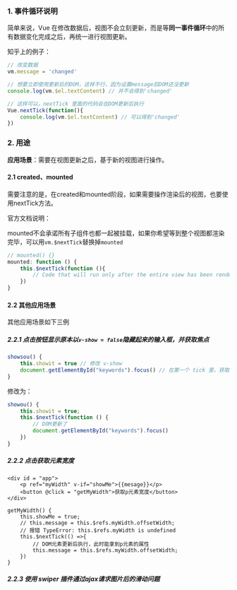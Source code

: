### 1. 事件循环说明

简单来说，Vue 在修改数据后，视图不会立刻更新，而是等**同一事件循环**中的所有数据变化完成之后，再统一进行视图更新。

知乎上的例子：

```js
// 改变数据
vm.message = 'changed'

// 想要立即使用更新后的DOM，这样不行，因为设置message后DOM还没更新
console.log(vm.$el.textContent) // 并不会得到'changed'

// 这样可以，nextTick 里面的代码会在DOM更新后执行
Vue.nextTick(function(){
    console.log(vm.$el.textContent) // 可以得到'changed'
})
```

### 2. 用途

**应用场景**：需要在视图更新之后，基于新的视图进行操作。

#### 2.1 created、mounted

需要注意的是，在created和mounted阶段，如果需要操作渲染后的视图，也要使用nextTick方法。

官方文档说明：

mounted不会承诺所有子组件也都一起被挂载，如果你希望等到整个视图都渲染完毕，可以用`vm.$nextTick`替换掉`mounted`

```js
// mounted() {}
mounted: function () {
    this.$nextTick(function (){
        // Code that will run only after the entire view has been rendered
    })
}
```

#### 2.2 其他应用场景

其他应用场景如下三例

##### 2.2.1 点击按钮显示原本以`v-show = false`隐藏起来的输入框，并获取焦点

```js
showsou() {
	this.showit = true // 修改 v-show
    document.getElementById("keywords").focus() // 在第一个 tick 里，获取不到输入框，自然也获取不到焦点
}
```

修改为：

```js
showou() {
    this.showit = true;
    this.$nextTick(function () {
        // DOM更新了
        document.getElementById("keywords").focus()
    })
}
```

##### 2.2.2 点击获取元素宽度

```vue
<div id = "app">
    <p ref="myWidth" v-if="showMe">{{mesage}}</p>
    <button @click = "getMyWidth">获取p元素宽度</button>
</div>

getMyWidth() {
	this.showMe = true;
	// this.message = this.$refs.myWidth.offsetWidth;
	// 报错 TypeError: this.$refs.myWidth is undefined
	this.$nextTick(() =>{
		// DOM元素更新后执行，此时能拿到p元素的属性
		this.message = this.$refs.myWidth.offsetWidth;
	})
}
```

##### 2.2.3 使用 swiper 插件通过ajax请求图片后的滑动问题

